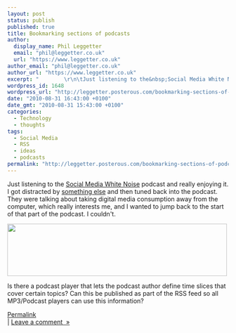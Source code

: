 ```yaml
---
layout: post
status: publish
published: true
title: Bookmarking sections of podcasts
author:
  display_name: Phil Leggetter
  email: "phil@leggetter.co.uk"
  url: "https://www.leggetter.co.uk"
author_email: "phil@leggetter.co.uk"
author_url: "https://www.leggetter.co.uk"
excerpt: "        \r\n\tJust listening to the&nbsp;Social Media White Noise&nbsp;podcast and really enjoying it.&nbsp;\r\nI got distracted by something else and then tuned back into the podcast. They were talking about taking digital media consumption away from the co..."
wordpress_id: 1648
wordpress_url: "http://leggetter.posterous.com/bookmarking-sections-of-podcasts"
date: "2010-08-31 16:43:00 +0100"
date_gmt: "2010-08-31 15:43:00 +0100"
categories:
  - Technology
  - thoughts
tags:
  - Social Media
  - RSS
  - ideas
  - podcasts
permalink: "http://leggetter.posterous.com/bookmarking-sections-of-podcasts"
---
```


<p>Just listening to the&nbsp;<a href="http://www.socialmediawhitenoise.com/">Social Media White Noise</a> podcast and really enjoying it.<br />
I got distracted by <a href="http://groups.google.com/group/foursquare-api/browse_thread/thread/1a1683954077caab">something else</a> and then tuned back into the podcast. They were talking about taking digital media consumption away from the computer, which really interests me, and I wanted to jump back to the start of that part of the podcast. I couldn't.</p>
<p><a href='http://posterous.com/getfile/files.posterous.com/temp-2010-08-31/AAprIerDsqzCByiybrwGfpgxkAJlHczdttIaftcHxHAHHBfrztubJejcjeAr/FeedburnerPodcastPlayer.png.scaled1000.png'><img src="http://posterous.com/getfile/files.posterous.com/temp-2010-08-31/AAprIerDsqzCByiybrwGfpgxkAJlHczdttIaftcHxHAHHBfrztubJejcjeAr/FeedburnerPodcastPlayer.png.scaled500.png" width="500" height="119"/></a></p>
<p>Is there a podcast player that lets the podcast author define time slices that cover certain topics? Can this be published as part of the RSS feed so all MP3/Podcast players can use this information?</p>
<p><a href="http://leggetter.posterous.com/bookmarking-sections-of-podcasts">Permalink</a><br />
| <a href="http://leggetter.posterous.com/bookmarking-sections-of-podcasts#comment">Leave a comment&nbsp;&nbsp;&raquo;</a></p>
